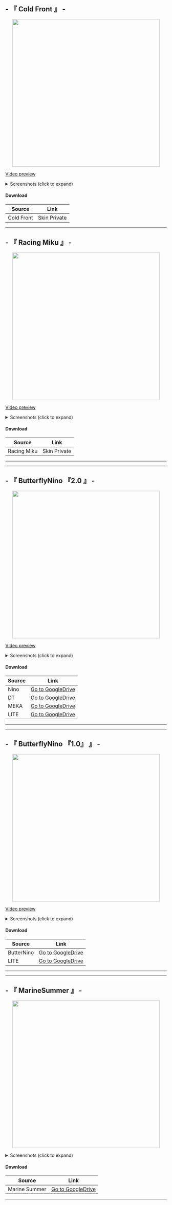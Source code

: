 
## - 『 Cold Front 』 -


<p align="center"><img src="https://i.imgur.com/ywTE8BR.png" height="460"></p>

<a href="https://youtu.be/YZAfXbyhOYI" target="_blank">Video preview</a>

<details>
<summary>Screenshots (click to expand)</summary>
<p align="center"><img src="https://i.imgur.com/bycL6EJ.jpeg" title="Menu Background"height="480"></p>
<p align="center"><img src="https://i.imgur.com/l7ya2Ow.jpeg" title="Direct"height="480"></p>
<p align="center"><img src="https://i.imgur.com/DxKQ3pW.jpeg" title="Song Select"height="480"></p>
<p align="center"><img src="https://i.imgur.com/wENLsGQ.jpeg" title="Select Modes"height="480"></p>
<p align="center"><img src="https://i.imgur.com/2kqDnjs.jpeg" title="Mod Icons"height="480"></p>
<p align="center"><img src="https://i.imgur.com/M78NqH3.jpeg" title="Gameplay circles"height="480"></p>
<p align="center"><img src="https://i.imgur.com/Nmu6p5q.jpeg" title="Screen Pause"height="480"></p>
<p align="center"><img src="https://i.imgur.com/nMxpyvV.jpeg" title="Screen Fail"height="480"></p>
<p align="center"><img src="https://i.imgur.com/pk2SYKX.jpeg" title="Screen Skip"height="480"></p>
<p align="center"><img src="https://i.imgur.com/Txl7WfJ.jpeg" title="Screen Pass"height="480"></p>
<p align="center"><img src="https://i.imgur.com/8M8agck.jpeg" title="Screen Fail"height="480"></p>
<p align="center"><img src="https://i.imgur.com/I1vRKmf.jpeg" title="Ranking Panel"height="480"></p>
<p align="center"><img src="https://i.imgur.com/50TQMiQ.jpeg" title="Ranking Panel"height="480"></p>
</details>

#### Download
Source|Link|
|---|---|
|Cold Front|Skin Private|

___

## - 『 Racing Miku 』 -


<p align="center"><img src="https://i.imgur.com/1wxUQpI.png" height="460"></p>

<a href="https://youtu.be/YZAfXbyhOYI" target="_blank">Video preview</a>

<details>
<summary>Screenshots (click to expand)</summary>
<p align="center"><img src="https://i.imgur.com/6Brfz2w.png" title="Welcome"height="480"></p>
<p align="center"><img src="https://i.imgur.com/o9zIUdM.png" title="Menu Background"height="480"></p>
<p align="center"><img src="https://i.imgur.com/irM5B7J.png" title="Direct"height="480"></p>
<p align="center"><img src="https://i.imgur.com/EfvBQvo.png" title="Song Select"height="480"></p>
<p align="center"><img src="https://i.imgur.com/AR57Bfn.png" title="Select Modes"height="480"></p>
<p align="center"><img src="https://i.imgur.com/XsZ0cMM.png" title="Mod Icons"height="480"></p>
<p align="center"><img src="https://i.imgur.com/r8sq8Qg.png" title="Gameplay circles"height="480"></p>
<p align="center"><img src="https://i.imgur.com/sVzMIUy.png" title="Screen Pause"height="480"></p>
<p align="center"><img src="https://i.imgur.com/2SnFvH0.png" title="Screen Fail"height="480"></p>
<p align="center"><img src="https://i.imgur.com/Gyap1lj.png" title="Screen Skip"height="480"></p>
<p align="center"><img src="https://i.imgur.com/wVeCcY5.png" title="Screen Pass"height="480"></p>
<p align="center"><img src="https://i.imgur.com/OoJuT3t.png" title="Screen Fail"height="480"></p>
<p align="center"><img src="https://i.imgur.com/MNWJ2f1.png" title="Ranking Panel"height="480"></p>
<p align="center"><img src="https://i.imgur.com/pkPkj2e.png" title="Ranking Panel"height="480"></p>
</details>

#### Download
Source|Link|
|---|---|
|Racing Miku|Skin Private|

___
___

## - 『 ButterflyNino 『2.0 』 -


<p align="center"><img src="https://i.imgur.com/sIQAVax.jpg" height="460"></p>

<a href="https://youtu.be/YZAfXbyhOYI" target="_blank">Video preview</a>

<details>
<summary>Screenshots (click to expand)</summary>
<p align="center"><img src="https://i.imgur.com/89npuLC.png" title="Welcome"height="480"></p>
<p align="center"><img src="https://i.imgur.com/ItlA0Vq.png" title="Menu Background"height="480"></p>
<p align="center"><img src="https://i.imgur.com/2cO79Cg.png" title="Song Select"height="480"></p>
<p align="center"><img src="https://i.imgur.com/8yfAtxs.png" title="Select Modes"height="480"></p>
<p align="center"><img src="https://i.imgur.com/20ubdqO.png" title="Mod Icons"height="480"></p>
<p align="center"><img src="https://i.imgur.com/vqdETRH.png" title="Gameplay circles"height="480"></p>
<p align="center"><img src="https://i.imgur.com/AgljmAH.png" title="Gameplay circles"height="480"></p>
<p align="center"><img src="https://i.imgur.com/e1PFGx5.png" title="Screen Pause"height="480"></p>
<p align="center"><img src="https://i.imgur.com/EuHgnIo.png" title="Screen Fail"height="480"></p>
<p align="center"><img src="https://i.imgur.com/zzmKwfZ.png" title="Screen Skip"height="480"></p>
<p align="center"><img src="https://i.imgur.com/FWddiXR.png" title="Screen Pass"height="480"></p>
<p align="center"><img src="https://i.imgur.com/5e1HBtV.png" title="Screen Fail"height="480"></p>
<p align="center"><img src="https://i.imgur.com/lXga8ca.png" title="Ranking Panel"height="480"></p>
<p align="center"><img src="https://i.imgur.com/CuoVWq5.png" title="Ranking Panel"height="480"></p>
</details>

#### Download
Source|Link|
|---|---|
|Nino|[Go to GoogleDrive](https://drive.google.com/file/d/1uu3dajo5vpdX8QOf6rVSVz4TMRhcMQRw/view?usp=share_link)|
|DT|[Go to GoogleDrive](https://drive.google.com/file/d/1QCnGqyEAK-uak_bENniI4YKYl9qSTCLT/view?usp=share_link)|
|MEKA|[Go to GoogleDrive](https://drive.google.com/file/d/1zMfCixbzMiFBNSvO1eg07SHKMp3PUCCT/view?usp=share_link)|
|LITE|[Go to GoogleDrive](https://drive.google.com/file/d/1zMfCixbzMiFBNSvO1eg07SHKMp3PUCCT/view?usp=share_link)|

___
___

## - 『 ButterflyNino 『1.0』 』 -

<p align="center"><img src="https://i.imgur.com/SZE2RVy.png" height="460"></p>

<a href="https://youtu.be/YZAfXbyhOYI" target="_blank">Video preview</a>

<details>
<summary>Screenshots (click to expand)</summary>
<p align="center"><img src="https://i.imgur.com/4NQemaH.png" title="Menu Background" height="480"></p>
<p align="center"><img src="https://i.imgur.com/nanq9lE.png" title="Song Select" height="480"></p>
<p align="center"><img src="https://i.imgur.com/sCiCMO8.png" title="Select Modes" height="480"></p>
<p align="center"><img src="https://i.imgur.com/d9lhWCY.png" title="Mod Icons" height="480"></p>
<p align="center"><img src="https://i.imgur.com/N5lKWXl.png" title="Gameplay circles" height="480"></p>
<p align="center"><img src="https://i.imgur.com/WccpqNh.png" title="Gameplay circles" height="480"></p>
<p align="center"><img src="https://i.imgur.com/fitdLdF.png" title="Screen Pause" height="480"></p>
<p align="center"><img src="https://i.imgur.com/bfjLbo3.png" title="Screen Fail" height="480"></p>
<p align="center"><img src="https://i.imgur.com/f2wYR1Z.png" title="Screen Skip" height="480"></p>
<p align="center"><img src="https://i.imgur.com/XqZahKx.png" title="Screen Pass" height="480"</p>
<p align="center"><img src="https://i.imgur.com/tq63asq.png" title="Screen Fail" height="480"></p>
<p align="center"><img src="https://i.imgur.com/aDvlpC4.png" title="Ranking Panel" height="480"></p>
<p align="center"><img src="https://i.imgur.com/f90Z9f9.png" title="Ranking Panel" height="480"></p>
</details>

#### Download
Source|Link|
|---|---|
|ButterNino|[Go to GoogleDrive](https://drive.google.com/file/d/1vedHObcDVFX-ObyopIfkVlqu2cUwQIG3/view?usp=share_link)|
|LITE|[Go to GoogleDrive](https://drive.google.com/file/d/1mAPOMps8pKosxApA0J7MGh0iQ7EfpDbS/view?usp=share_link)|

___
___

## - 『 MarineSummer 』 -

<p align="center"><img src="https://i.imgur.com/o63ldJc.png" height="460"></p>

<details>
<summary>Screenshots (click to expand)</summary>
<p align="center"><img src="https://i.imgur.com/woV0jMa.png" title="Menu Background"height="480"></p>
<p align="center"><img src="https://i.imgur.com/WV2qDdN.png" title="Song Select"height="480"></p>
<p align="center"><img src="https://i.imgur.com/MYEIR3Y.png" title="Select Modes"height="480"></p>
<p align="center"><img src="https://i.imgur.com/rYdkcfA.png" title="Mod Icons"height="480"></p>
<p align="center"><img src="https://i.imgur.com/eqRnth1.png" title="Gameplay circles"height="480"></p>
<p align="center"><img src="https://i.imgur.com/AYMYIh5.png" title="Gameplay circles"height="480"></p>
<p align="center"><img src="https://i.imgur.com/Um6W2CC.png" title="Screen Pause"height="480"></p>
<p align="center"><img src="https://i.imgur.com/y7rjjH9.png" title="Screen Fail"height="480"></p>
<p align="center"><img src="https://i.imgur.com/4jd7W6f.png" title="Screen Skip"height="480"></p>
<p align="center"><img src="https://i.imgur.com/m3oLtTj.png" title="Screen Pass"height="480"></p>
<p align="center"><img src="https://i.imgur.com/SI4zsOK.png" title="Screen Fail"height="480"></p>
<p align="center"><img src="https://i.imgur.com/0I05f1x.png" title="Ranking Panel"height="480"></p>
<p align="center"><img src="https://i.imgur.com/nY6DXMP.png" title="Ranking Panel"height="480"></p>
</details>

#### Download
Source|Link|
|---|---|
|Marine Summer|[Go to GoogleDrive](https://drive.google.com/drive/folders/1fMg8XaYirHaV84kC035nMiAbrpOAec6N?usp=share_link)|

___
